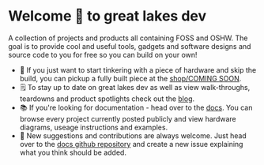# Welcome 👋 to great lakes dev
A collection of projects and products all containing FOSS and OSHW. The goal is to provide cool and useful tools, gadgets and software designs and source code to you for free so you can build on your own! 
- 🛒 If you just want to start tinkering with a piece of hardware and skip the build, you can pickup a fully built piece at the [shop/COMING SOON](https://www.github.com/greatlakesdev). 
- 🗒️ To stay up to date on great lakes dev as well as view walk-throughs, teardowns and product spotlights check out the [blog](https://www.greatlakesdev.io/blog). 
- 📚 If you're looking for documentation - head over to the [docs](https://wwww.greatlakesdev.io/docs/intro). You can browse every project currently posted publicly and view hardware diagrams, useage instructions and examples.
- 📣 New suggestions and contributions are always welcome. Just head over to the [docs github repository](https://github.com/greatlakesdev/docs/issues) and create a new issue explaining what you think should be added.
